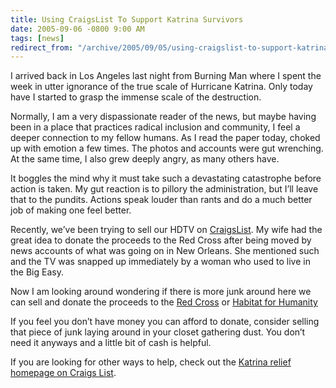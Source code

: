 ```yaml
---
title: Using CraigsList To Support Katrina Survivors
date: 2005-09-06 -0800 9:00 AM
tags: [news]
redirect_from: "/archive/2005/09/05/using-craigslist-to-support-katrina-survivors.aspx/"
---
```


I arrived back in Los Angeles last night from Burning Man where I spent
the week in utter ignorance of the true scale of Hurricane Katrina. Only
today have I started to grasp the immense scale of the destruction.

Normally, I am a very dispassionate reader of the news, but maybe having
been in a place that practices radical inclusion and community, I feel a
deeper connection to my fellow humans. As I read the paper today, choked
up with emotion a few times. The photos and accounts were gut wrenching.
At the same time, I also grew deeply angry, as many others have.

It boggles the mind why it must take such a devastating catastrophe
before action is taken. My gut reaction is to pillory the
administration, but I’ll leave that to the pundits. Actions speak louder
than rants and do a much better job of making one feel better.

Recently, we’ve been trying to sell our HDTV on
[CraigsList](http://losangeles.craigslist.org/). My wife had the great
idea to donate the proceeds to the Red Cross after being moved by news
accounts of what was going on in New Orleans. She mentioned such and the
TV was snapped up immediately by a woman who used to live in the Big
Easy.

Now I am looking around wondering if there is more junk around here we
can sell and donate the proceeds to the [Red
Cross](https://give.redcross.org/?hurricanemasthead) or [Habitat for
Humanity](https://www.habitat.org/donation/generaldonation/default.aspx?media=habitat&lander=MP&sourcecode=10w39&tg=katrina&keyword=homepage_09022005)

If you feel you don’t have money you can afford to donate, consider
selling that piece of junk laying around in your closet gathering dust.
You don’t need it anyways and a little bit of cash is helpful.

If you are looking for other ways to help, check out the [Katrina relief
homepage on Craigs
List](http://losangeles.craigslist.org/about/help/katrina_aid.html).

